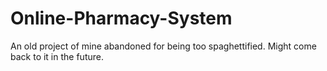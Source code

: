 # Online-Pharmacy-System
An old project of mine abandoned for being too spaghettified. Might come back to it in the future.
